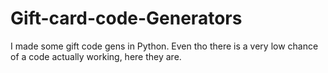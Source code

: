 # Gift-card-code-Generators
I made some gift code gens in Python. Even tho there is a very low chance of a code actually working, here they are.
